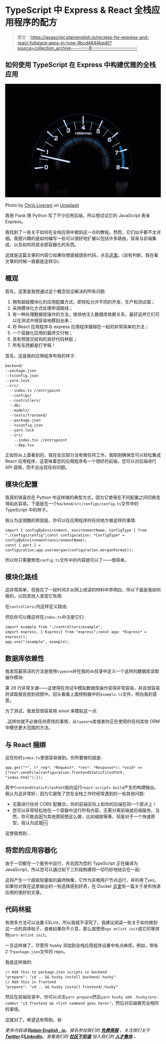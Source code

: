 # TypeScript 中 Express & React 全栈应用程序的配方

> 原文：<https://javascript.plainenglish.io/recipes-for-express-and-react-fullstack-apps-in-type-8bcd4644bed0?source=collection_archive---------8----------------------->

## 如何使用 TypeScript 在 Express 中构建优雅的全栈应用

![](img/2d9f978b1d215b98fd68919b9a38df3c.png)

Photo by [Chris Liverani](https://unsplash.com/@chrisliverani?utm_source=unsplash&utm_medium=referral&utm_content=creditCopyText) on [Unsplash](https://unsplash.com/s/photos/fast?utm_source=unsplash&utm_medium=referral&utm_content=creditCopyText)

我用 Flask 用 Python 写了不少应用后端，所以想试试它的 JavaScript 表亲 Express。

我找到了一些关于如何在全栈应用中做到这一点的教程。然而，它们似乎都不太详细。我感兴趣的是如何编写一些可以很好地扩展以包括许多路由，容易与前端集成，以及如何将其全部容器化的东西。

这就是这篇文章的内容😏如果你想直接跳到代码，点击[这里](https://github.com/osintalex/express-react-poc)。(没有判断，我在看文章的时候一直都是这样😉).

## 概观

首先，这里是我想通过这个概念验证解决的所有问题:

1.  拥有超级模块化的应用配置方式，即轻松允许不同的开发、生产和测试值；
2.  采用模块化方式处理申请路线；
3.  有一种处理数据库操作的方法，愉快地注入数据库依赖关系，最好这样它们可以在测试中很容易地模拟出来；
4.  将 React 应用程序与 express 应用程序捆绑在一起的非常简单的方法；
5.  一个容器化应用的最终交付物；
6.  具有预提交挂钩的良好代码林挺；
7.  所有东西都是打字稿！

首先，这是我的应用程序布局的样子:

```
backend/
--package.json
--tsconfig.json
--yarn.lock
--src/
  --index.ts //entrypoint
  --configs/
  --controllers/
  --db/
  --models/
  --tests/frontend/
  --package.json
  --tsconfig.json
  --yarn.lock
  --src/
    --index.tsx //entrypoint
    --App.tsx
```

正如你从上面看到的，我在反应部分没有做任何工作。我刚刚确保您可以轻松集成 React 应用程序，这意味着您的应用程序有一个很好的前端，您可以对后端进行 API 调用，而不会出现任何问题。

## 模块化配置

我真的很喜欢在 Python 中这样做的典型方式，因为它使得在不同配置之间切换变得如此容易。下面是在一个`backend/src/configs/config.ts`文件中的 TypeScript 中的样子。

我认为这很酷的原因是，你可以在应用程序的任何地方做这样的事情:

```
import { configByEnvironment, environmentName, ConfigType } from "./configs/config";const configuration: *ConfigType* = configByEnvironment(environmentName);
const { port } = configuration;app.use(morgan(configuration.morganFormat));
```

所以你只需要修改`config.ts`文件中的内容就可以了——很简单。

## 模块化路线

这非常简单，但我花了一段时间才从网上阅读的材料中弄明白，所以下面是我如何做的，以防其他人发现它有用:

在`controllers/`内这样定义路线:

然后你可以像这样在`index.ts`中注册它们:

```
import example from "./controllers/example";
import express, { Express} from "express";const app: *Express* = express();
app.use("/example", example);
```

## 数据库依赖性

我发现最简洁的方法是使用`typeorm`并在我的`db`目录中定义一个这样的数据库读取操作模块:

第 28 行非常关键——这使得在测试中模拟数据库操作变得非常容易，并且很容易将读取报告放到视图中。回头看看上面控制器中的`example.ts`文件，明白我的意思。

为了测试，我发现很容易用 sinon 来模拟这一点:

..这样你就不必做任何奇怪的事情，从`typeorm`库或者你正在使用的任何其他 ORM 中模仿更大范围的方法。

## 与 React 捆绑

这在你的`index.ts`里很容易做到。你所要做的就是:

```
app.get("*", (*_req*: *Request*, *res*: *Response*): *void* => {*res*.sendFile(configuration.frontendStaticFilesPath, "index.html");});
```

其中`frontendStaticFilesPath`指向运行`react-scripts build`产生的构建输出。我认为这非常好，因为它避免了您在全栈工作时经常遇到的一些其他问题:

*   无需进行任何 CORS 配置😍。你的前端实际上和你的后端在同一个原点上！
*   您可以非常轻松地在一个容器中运行所有内容，无需分离前端或后端服务。当然，你可能会因为其他原因想这么做，比如缩放等等，但是对于一个快速原型，我认为这是🆒

这使我想到…

## 将您的应用容器化

由于一切都在一个服务中运行，并且因为您的 TypeScript 正在编译为 JavaScript，所以您可以通过如下三阶段构建将一切巧妙地结合在一起:

这将产生一个超级轻量级的最终映像，它作为非根用户节点运行，并利用了`pm2`。如果你对我在这里做出的一些选择感到好奇，在 Docker [这里](/build-a-production-ready-node-express-api-with-docker-9a45443427a0)有一篇关于发布快递应用的很好的文章。

## 代码林挺

有很多方法可以设置 ESLint，所以我就不深究了。我建议阅读一些关于如何做到这一点的具体帖子，或者如果你不介意，那么就使用`npx eslint init`或它的等效物`yarn eslint init`。

一旦这样做了，尽管将 husky 添加到全栈应用程序设置中有点麻烦，例如，带有 2 个`package.json`文件的 repo。

我是这样做的:

```
// Add this to package.json scripts in backend
"prepare": "cd .. && husky install backend/.husky"
// Add this in frontend
"prepare": "cd .. && husky install frontend/.husky"
```

然后在前端目录中，你可以点击`yarn prepare`然后`yarn husky add .husky/pre-commit "cd frontend && <lint command goes here>"`，然后对后端做完全相同的事情。

这就对了。希望这有帮助。😅

*更多内容请看*[***plain English . io***](https://plainenglish.io/)*。报名参加我们的* [***免费周报***](http://newsletter.plainenglish.io/) *。关注我们关于*[***Twitter***](https://twitter.com/inPlainEngHQ)*和*[***LinkedIn***](https://www.linkedin.com/company/inplainenglish/)*。查看我们的* [***社区不和谐***](https://discord.gg/GtDtUAvyhW) *加入我们的* [***人才集体***](https://inplainenglish.pallet.com/talent/welcome) *。*